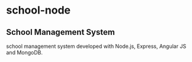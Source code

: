 # school-node

## School Management System

school management system developed with Node.js, Express, Angular JS and MongoDB.
